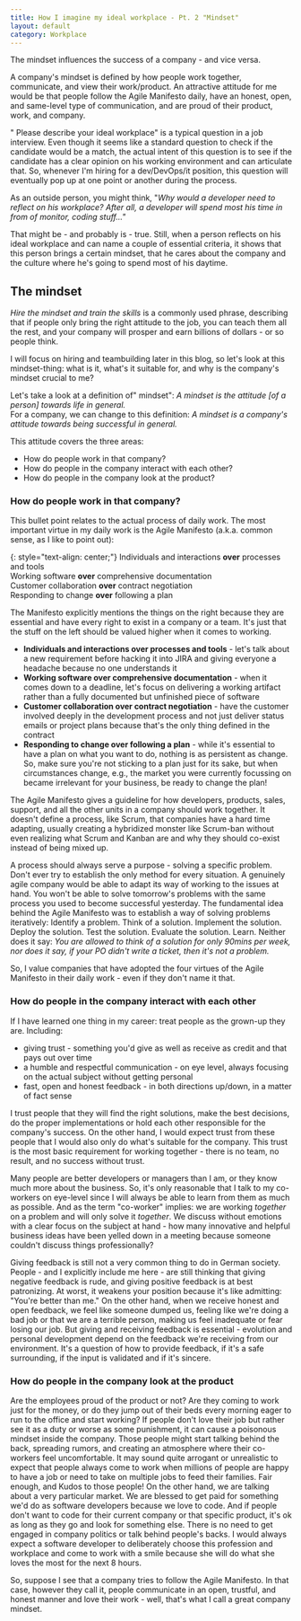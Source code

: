```yaml
---
title: How I imagine my ideal workplace - Pt. 2 "Mindset"
layout: default 
category: Workplace
---
```


The mindset influences the success of a company - and vice versa.

A company's mindset is defined by how people work together, communicate, and view their work/product. An attractive attitude for me would be that people follow the Agile Manifesto daily, have an honest, open, and same-level type of communication, and are proud of their product, work, and company.

" Please describe your ideal workplace" is a typical question in a job interview. 
Even though it seems like a standard question to check if the candidate would be a match, the actual intent of this question is to see if the candidate has a clear opinion on his working environment and can articulate that.
So, whenever I'm hiring for a dev/DevOps/it position, this question will eventually pop up at one point or another during the process.

As an outside person, you might think, "_Why would a developer need to reflect on his workplace? After all, a developer will spend most his time in from of monitor, coding stuff…"_

That might be - and probably is - true. Still, when a person reflects on his ideal workplace and can name a couple of essential criteria, it shows that this person brings a certain mindset, that he cares about the company and the culture where he's going to spend most of his daytime.

## The mindset 
_Hire the mindset and train the skills_ is a commonly used phrase, describing that if people only bring the right attitude to the job, you can teach them all the rest, and your company will prosper and earn billions of dollars - or so people think.

I will focus on hiring and teambuilding later in this blog, so let's look at this mindset-thing: what is it, what's it suitable for, and why is the company's mindset crucial to me?

Let's take a look at a definition of" mindset":
*A mindset is the attitude [of a person] towards life in general.*  
For a company, we can change to this definition: 
*A mindset is a company's attitude towards being successful in general.*

This attitude covers the three areas:
* How do people work in that company?
* How do people in the company interact with each other?
* How do people in the company look at the product?

### How do people work in that company?
This bullet point relates to the actual process of daily work. The most important virtue in my daily work is the Agile Manifesto (a.k.a. common sense, as I like to point out):

{: style="text-align: center;"}
Individuals and interactions __over__ processes and tools<br/>
Working software __over__ comprehensive documentation<br/>
Customer collaboration __over__ contract negotiation<br/>
Responding to change __over__ following a plan<br/>

The Manifesto explicitly mentions the things on the right because they are essential and have every right to exist in a company or a team. It's just that the stuff on the left should be valued higher when it comes to working.

* __Individuals and interactions over processes and tools__ - let's talk about a new requirement before hacking it into JIRA and giving everyone a headache because no one understands it
* __Working software over comprehensive documentation__ - when it comes down to a deadline, let's focus on delivering a working artifact rather than a fully documented but unfinished piece of software
* __Customer collaboration over contract negotiation__ - have the customer involved deeply in the development process and not just deliver status emails or project plans because that's the only thing defined in the contract
* __Responding to change over following a plan__ - while it's essential to have a plan on what you want to do, nothing is as persistent as change. So, make sure you're not sticking to a plan just for its sake, but when circumstances change, e.g., the market you were currently focussing on became irrelevant for your business, be ready to change the plan!

The Agile Manifesto gives a guideline for how developers, products, sales, support, and all the other units in a company should work together. It doesn't define a process, like Scrum, that companies have a hard time adapting, usually creating a hybridized monster like Scrum-ban without even realizing what Scrum and Kanban are and why they should co-exist instead of being mixed up. 
 
A process should always serve a purpose - solving a specific problem. Don't ever try to establish the only method for every situation. A genuinely agile company would be able to adapt its way of working to the issues at hand. You won't be able to solve tomorrow's problems with the same process you used to become successful yesterday. 
The fundamental idea behind the Agile Manifesto was to establish a way of solving problems iteratively:
Identify a problem.
Think of a solution.
Implement the solution.
Deploy the solution.
Test the solution.
Evaluate the solution.
Learn.
Neither does it say: _You are allowed to think of a solution for only 90mins per week, nor does it say, if your PO didn't write a ticket, then it's not a problem._

So, I value companies that have adopted the four virtues of the Agile Manifesto in their daily work - even if they don't name it that.

### How do people in the company interact with each other
If I have learned one thing in my career: treat people as the grown-up they are. 
Including:
* giving trust - something you'd give as well as receive as credit and that pays out over time
* a humble and respectful communication - on eye level, always focusing on the actual subject without getting personal
* fast, open and honest feedback - in both directions up/down, in a matter of fact sense 

I trust people that they will find the right solutions, make the best decisions, do the proper implementations or hold each other responsible for the company's success. On the other hand, I would expect trust from these people that I would also only do what's suitable for the company. This trust is the most basic requirement for working together - there is no team, no result, and no success without trust.

Many people are better developers or managers than I am, or they know much more about the business. So, it's only reasonable that I talk to my co-workers on eye-level since I will always be able to learn from them as much as possible. And as the term "co-worker" implies: we are working *together* on a problem and will only solve it *together*. 
We discuss without emotions with a clear focus on the subject at hand - how many innovative and helpful business ideas have been yelled down in a meeting because someone couldn't discuss things professionally?

Giving feedback is still not a very common thing to do in German society. People - and I explicitly include me here - are still thinking that giving negative feedback is rude, and giving positive feedback is at best patronizing. At worst, it weakens your position because it's like admitting: "You're better than me."
On the other hand, when we receive honest and open feedback, we feel like someone dumped us, feeling like we're doing a bad job or that we are a terrible person, making us feel inadequate or fear losing our job.
But giving and receiving feedback is essential - evolution and personal development depend on the feedback we're receiving from our environment. It's a question of how to provide feedback, if it's a safe surrounding, if the input is validated and if it's sincere.

### How do people in the company look at the product
Are the employees proud of the product or not? Are they coming to work just for the money, or do they jump out of their beds every morning eager to run to the office and start working?
If people don't love their job but rather see it as a duty or worse as some punishment, it can cause a poisonous mindset inside the company. Those people might start talking behind the back, spreading rumors, and creating an atmosphere where their co-workers feel uncomfortable. 
It may sound quite arrogant or unrealistic to expect that people always come to work when millions of people are happy to have a job or need to take on multiple jobs to feed their families. Fair enough, and Kudos to those people! 
On the other hand, we are talking about a very particular market. We are blessed to get paid for something we'd do as software developers because we love to code. And if people don't want to code for their current company or that specific product, it's ok as long as they go and look for something else. There is no need to get engaged in company politics or talk behind people's backs. I would always expect a software developer to deliberately choose this profession and workplace and come to work with a smile because she will do what she loves the most for the next 8 hours.

So, suppose I see that a company tries to follow the Agile Manifesto. In that case, however they call it, people communicate in an open, trustful, and honest manner and love their work - well, that's what I call a great company mindset.